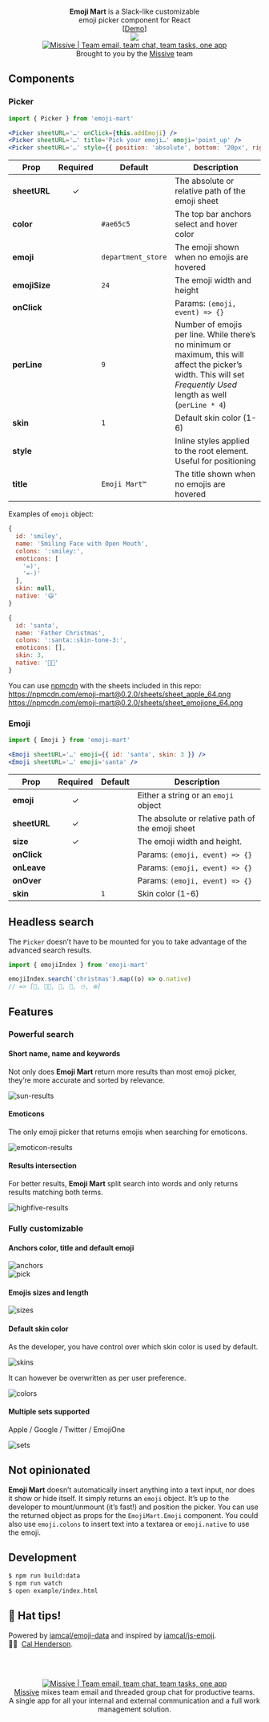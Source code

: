 <div align="center">
  <br><b>Emoji Mart</b> is a Slack-like customizable<br>emoji picker component for React
  <br>[<a href="https://missive.github.io/emoji-mart">Demo</a>]
  <br><img src="https://cloud.githubusercontent.com/assets/436043/17186519/9e71e8fe-5403-11e6-9314-21365c56a601.png">
  <br><a title="Team email, team chat, team tasks, one app" href="https://missiveapp.com"><img alt="Missive | Team email, team chat, team tasks, one app" src="https://cloud.githubusercontent.com/assets/436043/17186909/17f9cede-5405-11e6-988a-a7c2380af396.png"></a>
  <br>Brought to you by the <a title="Team email, team chat, team tasks, one app" href="https://missiveapp.com">Missive</a> team
</div>

## Components
### Picker
```jsx
import { Picker } from 'emoji-mart'

<Picker sheetURL='…' onClick={this.addEmoji} />
<Picker sheetURL='…' title='Pick your emoji…' emoji='point_up' />
<Picker sheetURL='…' style={{ position: 'absolute', bottom: '20px', right: '20px' }} />
```

| Prop | Required | Default | Description |
| ---- | :------: | ------- | ----------- |
| **sheetURL** | ✓ | | The absolute or relative path of the emoji sheet |
| **color** | | `#ae65c5` | The top bar anchors select and hover color |
| **emoji** | | `department_store` | The emoji shown when no emojis are hovered |
| **emojiSize** | | `24` | The emoji width and height |
| **onClick** | | | Params: `(emoji, event) => {}` |
| **perLine** | | `9` | Number of emojis per line. While there’s no minimum or maximum, this will affect the picker’s width. This will set *Frequently Used* length as well (`perLine * 4`) |
| **skin** | | `1` | Default skin color (1-6) |
| **style** | | | Inline styles applied to the root element. Useful for positioning |
| **title** | | `Emoji Mart™` | The title shown when no emojis are hovered |

Examples of `emoji` object:
```js
{
  id: 'smiley',
  name: 'Smiling Face with Open Mouth',
  colons: ':smiley:',
  emoticons: [
    '=)',
    '=-)'
  ],
  skin: null,
  native: '😃'
}

{
  id: 'santa',
  name: 'Father Christmas',
  colons: ':santa::skin-tone-3:',
  emoticons: [],
  skin: 3,
  native: '🎅🏼'
}
```

You can use [npmcdn](https://npmcdn.com/emoji-mart@0.2.0/sheets/) with the sheets included in this repo:<br>
https://npmcdn.com/emoji-mart@0.2.0/sheets/sheet_apple_64.png<br>
https://npmcdn.com/emoji-mart@0.2.0/sheets/sheet_emojione_64.png

### Emoji
```jsx
import { Emoji } from 'emoji-mart'

<Emoji sheetURL='…' emoji={{ id: 'santa', skin: 3 }} />
<Emoji sheetURL='…' emoji='santa' />
```

| Prop | Required | Default | Description |
| ---- | :------: | ------- | ----------- |
| **emoji** | ✓ | | Either a string or an `emoji` object |
| **sheetURL** | ✓ | | The absolute or relative path of the emoji sheet |
| **size** | ✓ | | The emoji width and height. |
| **onClick** | | | Params: `(emoji, event) => {}` |
| **onLeave** | | | Params: `(emoji, event) => {}` |
| **onOver** | | | Params: `(emoji, event) => {}` |
| **skin** | | `1` | Skin color (1-6) |

## Headless search
The `Picker` doesn’t have to be mounted for you to take advantage of the advanced search results.

```js
import { emojiIndex } from 'emoji-mart'

emojiIndex.search('christmas').map((o) => o.native)
// => [🎄, 🎅🏼, 🔔, 🎁, ⛄️, ❄️]
```

## Features
### Powerful search
#### Short name, name and keywords
Not only does **Emoji Mart** return more results than most emoji picker, they’re more accurate and sorted by relevance.

![sun-results](https://cloud.githubusercontent.com/assets/436043/17188668/25d21028-540c-11e6-93e7-9decd6130f08.png)

#### Emoticons
The only emoji picker that returns emojis when searching for emoticons.

![emoticon-results](https://cloud.githubusercontent.com/assets/436043/17188671/28ce7000-540c-11e6-9492-99f037480eb6.png)

#### Results intersection
For better results, **Emoji Mart** split search into words and only returns results matching both terms.

![highfive-results](https://cloud.githubusercontent.com/assets/436043/17188674/2c47d014-540c-11e6-925b-dfbdea517a65.png)

### Fully customizable
#### Anchors color, title and default emoji
![anchors](https://cloud.githubusercontent.com/assets/436043/17187575/d245c796-5407-11e6-8b90-6f988b058b9b.png)<br>
![pick](https://cloud.githubusercontent.com/assets/436043/17187576/d2537bac-5407-11e6-9a05-ba20cd0f374d.png)

#### Emojis sizes and length
![sizes](https://cloud.githubusercontent.com/assets/436043/17189912/bff094fe-5411-11e6-95d0-2030f238b24f.png)

#### Default skin color
As the developer, you have control over which skin color is used by default.

![skins](https://cloud.githubusercontent.com/assets/436043/17221380/aa029d30-54c1-11e6-867c-772847aa5b7b.png)

It can however be overwritten as per user preference.

![colors](https://cloud.githubusercontent.com/assets/436043/17221637/9f6f8508-54c2-11e6-8d10-59c5d3a458e0.png)

#### Multiple sets supported
Apple / Google / Twitter / EmojiOne

![sets](https://cloud.githubusercontent.com/assets/436043/17221550/4261d64a-54c2-11e6-8c49-a5c4c4696f8b.png)

## Not opinionated
**Emoji Mart** doesn’t automatically insert anything into a text input, nor does it show or hide itself. It simply returns an `emoji` object. It’s up to the developer to mount/unmount (it’s fast!) and position the picker. You can use the returned object as props for the `EmojiMart.Emoji` component. You could also use `emoji.colons` to insert text into a textarea or `emoji.native` to use the emoji.

## Development
```sh
$ npm run build:data
$ npm run watch
$ open example/index.html
```

## 🎩 Hat tips!
Powered by [iamcal/emoji-data](https://github.com/iamcal/emoji-data) and inspired by [iamcal/js-emoji](https://github.com/iamcal/js-emoji).<br>
🙌🏼  [Cal Henderson](https://github.com/iamcal).

<br><br>
<div align="center">
  <a title="Team email, team chat, team tasks, one app" href="https://missiveapp.com"><img alt="Missive | Team email, team chat, team tasks, one app" src="https://cloud.githubusercontent.com/assets/436043/17222476/7fb2ef62-54c6-11e6-81a9-6b9d7323d19c.png"></a>
  <br><a title="Team email, team chat, team tasks, one app" href="https://missiveapp.com">Missive</a> mixes team email and threaded group chat for productive teams.
  <br>A single app for all your internal and external communication and a full work management solution.
</div>
